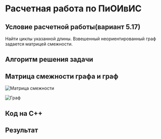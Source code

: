 # Расчетная работа по ПиОИвИС
## Условие расчетной работы(вариант 5.17)
Найти циклы указанной длины. Взвешенный неориентированный граф задается матрицей смежности.
## Алгоритм решения задачи

## Матрица смежности графа и граф
![Матрица смежности](photos/matrix.png) 

![Граф](photos/graph.png)
## Код на С++

## Результат
